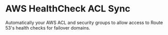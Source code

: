 AWS HealthCheck ACL Sync
========================

Automatically your AWS ACL and security groups to allow access to Route 53's
health checks for failover domains.